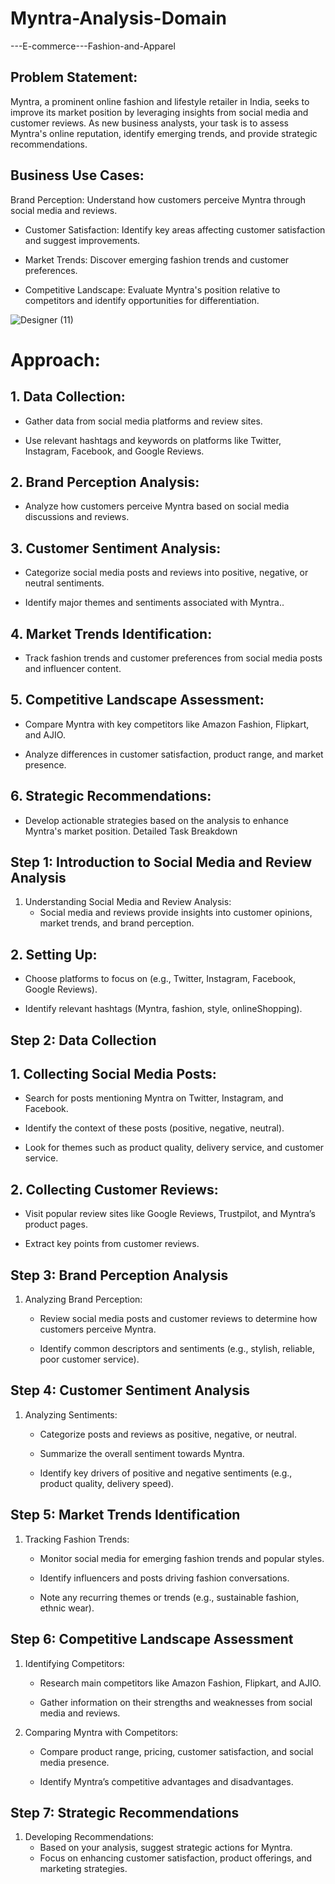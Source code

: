 # Myntra-Analysis-Domain
---E-commerce---Fashion-and-Apparel
## Problem Statement:
Myntra, a prominent online fashion and lifestyle retailer in India, seeks to improve its market position by leveraging insights from social media and customer reviews. As new business analysts, your task is to assess Myntra's online reputation, identify emerging trends, and provide strategic recommendations. 
## Business Use Cases:
Brand Perception: Understand how customers perceive Myntra through social media and reviews.

- Customer Satisfaction: Identify key areas affecting customer satisfaction and suggest improvements.
  
- Market Trends: Discover emerging fashion trends and customer preferences.
  
- Competitive Landscape: Evaluate Myntra's position relative to competitors and identify opportunities for differentiation.

![Designer (11)](https://github.com/user-attachments/assets/2fc13c6b-3f91-4d10-b3e0-c99888cc8997)

# Approach:

## 1. Data Collection:
   - Gather data from social media platforms and review sites.
     
   - Use relevant hashtags and keywords on platforms like Twitter, Instagram, Facebook, and Google Reviews.

## 2. Brand Perception Analysis:
   - Analyze how customers perceive Myntra based on social media discussions and reviews.

## 3. Customer Sentiment Analysis:
   - Categorize social media posts and reviews into positive, negative, or neutral sentiments.
     
   - Identify major themes and sentiments associated with Myntra..
     
## 4. Market Trends Identification:
   - Track fashion trends and customer preferences from social media posts and influencer content.

## 5. Competitive Landscape Assessment:
   - Compare Myntra with key competitors like Amazon Fashion, Flipkart, and AJIO.
     
   - Analyze differences in customer satisfaction, product range, and market presence.

## 6. Strategic Recommendations:
   - Develop actionable strategies based on the analysis to enhance Myntra's market position.
Detailed Task Breakdown

 ## Step 1: Introduction to Social Media and Review Analysis
1. Understanding Social Media and Review Analysis:
   - Social media and reviews provide insights into customer opinions, market trends, and brand perception.
     

## 2. Setting Up:
   - Choose platforms to focus on (e.g., Twitter, Instagram, Facebook, Google Reviews).
     
   - Identify relevant hashtags (Myntra, fashion, style, onlineShopping).

 ## Step 2: Data Collection
 
## 1. Collecting Social Media Posts:
   - Search for posts mentioning Myntra on Twitter, Instagram, and Facebook.
  
   - Identify the context of these posts (positive, negative, neutral).
    
   - Look for themes such as product quality, delivery service, and customer service.


## 2. Collecting Customer Reviews:
   - Visit popular review sites like Google Reviews, Trustpilot, and Myntra’s product pages.
     
   - Extract key points from customer reviews.
     

 ## Step 3: Brand Perception Analysis
 
1. Analyzing Brand Perception:
   - Review social media posts and customer reviews to determine how customers perceive Myntra.
     
   - Identify common descriptors and sentiments (e.g., stylish, reliable, poor customer service).

 ## Step 4: Customer Sentiment Analysis
 
1. Analyzing Sentiments:
   - Categorize posts and reviews as positive, negative, or neutral.
     
   - Summarize the overall sentiment towards Myntra.
     
   - Identify key drivers of positive and negative sentiments (e.g., product quality, delivery speed).
     
 ## Step 5: Market Trends Identification
 
1. Tracking Fashion Trends:
   - Monitor social media for emerging fashion trends and popular styles.
     
   - Identify influencers and posts driving fashion conversations.
     
   - Note any recurring themes or trends (e.g., sustainable fashion, ethnic wear).

 ## Step 6: Competitive Landscape Assessment
 
1. Identifying Competitors:
   - Research main competitors like Amazon Fashion, Flipkart, and AJIO.
     
   - Gather information on their strengths and weaknesses from social media and reviews.

2. Comparing Myntra with Competitors:
   
   - Compare product range, pricing, customer satisfaction, and social media presence.
     
   - Identify Myntra’s competitive advantages and disadvantages.

 ## Step 7: Strategic Recommendations
 
1. Developing Recommendations:
   - Based on your analysis, suggest strategic actions for Myntra.
   - Focus on enhancing customer satisfaction, product offerings, and marketing strategies.


